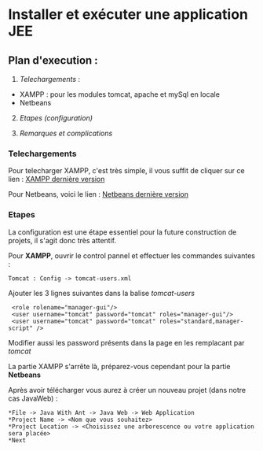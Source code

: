# Installer et exécuter une application JEE

## Plan d'execution :

1. *Telechargements* :
  * XAMPP : pour les modules tomcat, apache et mySql en locale 
  * Netbeans
    
2. *Etapes (configuration)*

3. *Remarques et complications*

### Telechargements

Pour telecharger XAMPP, c'est très simple, il vous suffit de cliquer sur ce lien : [XAMPP dernière version](https://www.apachefriends.org/fr/index.html)

Pour Netbeans, voici le lien : [Netbeans dernière version](https://netbeans.apache.org/download/)

### Etapes

La configuration est une étape essentiel pour la future construction de projets, il s'agit donc très attentif.

Pour **XAMPP**, ouvrir le control pannel et effectuer les commandes suivantes :

    Tomcat : Config -> tomcat-users.xml
    
Ajouter les 3 lignes suivantes dans la balise *tomcat-users*
 
     <role rolename="manager-gui"/>
     <user username="tomcat" password="tomcat" roles="manager-gui"/>
     <user username="tomcat" password="tomcat" roles="standard,manager-script" />

Modifier aussi les password présents dans la page en les remplacant par *tomcat*

La partie XAMPP s'arrête là, préparez-vous cependant pour la partie **Netbeans**

Après avoir télécharger vous aurez à créer un nouveau projet (dans notre cas JavaWeb) :

    *File -> Java With Ant -> Java Web -> Web Application
    *Project Name -> <Nom que vous souhaitez>
    *Project Location -> <Choisissez une arborescence ou votre application sera placée>
    *Next
    

    


